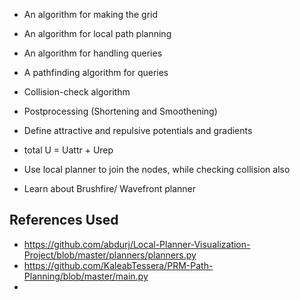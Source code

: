 - An algorithm for making the grid 
- An algorithm for local path planning 
- An algorithm for handling queries 
- A pathfinding algorithm for queries 
- Collision-check algorithm 
- Postprocessing (Shortening and Smoothening)

- Define attractive and repulsive potentials and gradients 
- total U = Uattr + Urep 

- Use local planner to join the nodes, while checking collision also 
- Learn about Brushfire/ Wavefront planner

## References Used
- https://github.com/abdurj/Local-Planner-Visualization-Project/blob/master/planners/planners.py
- https://github.com/KaleabTessera/PRM-Path-Planning/blob/master/main.py
- 
